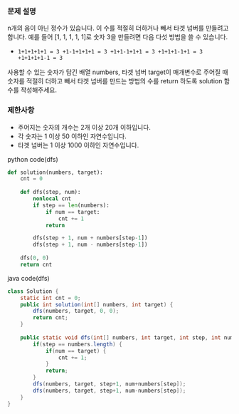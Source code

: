 ### **문제 설명**

n개의 음이 아닌 정수가 있습니다. 이 수를 적절히 더하거나 빼서 타겟 넘버를 만들려고 합니다. 예를 들어 [1, 1, 1, 1, 1]로 숫자 3을 만들려면 다음 다섯 방법을 쓸 수 있습니다.

- `1+1+1+1+1 = 3
+1-1+1+1+1 = 3
+1+1-1+1+1 = 3
+1+1+1-1+1 = 3
+1+1+1+1-1 = 3`

사용할 수 있는 숫자가 담긴 배열 numbers, 타겟 넘버 target이 매개변수로 주어질 때 숫자를 적절히 더하고 빼서 타겟 넘버를 만드는 방법의 수를 return 하도록 solution 함수를 작성해주세요.

### 제한사항

- 주어지는 숫자의 개수는 2개 이상 20개 이하입니다.
- 각 숫자는 1 이상 50 이하인 자연수입니다.
- 타겟 넘버는 1 이상 1000 이하인 자연수입니다.

python code(dfs)
```python
def solution(numbers, target):
    cnt = 0
    
    def dfs(step, num):
        nonlocal cnt
        if step == len(numbers):
            if num == target:
                cnt += 1
            return

        dfs(step + 1, num + numbers[step-1])
        dfs(step + 1, num - numbers[step-1])
        
    dfs(0, 0)
    return cnt
```

java code(dfs)
```java
class Solution {
    static int cnt = 0;
    public int solution(int[] numbers, int target) {
        dfs(numbers, target, 0, 0);
        return cnt;
    }
    
    public static void dfs(int[] numbers, int target, int step, int num) {
        if(step == numbers.length) {
            if(num == target) {
                cnt += 1;
            }
            return;
        }
        dfs(numbers, target, step+1, num+numbers[step]);
        dfs(numbers, target, step+1, num-numbers[step]);
    }
}
```